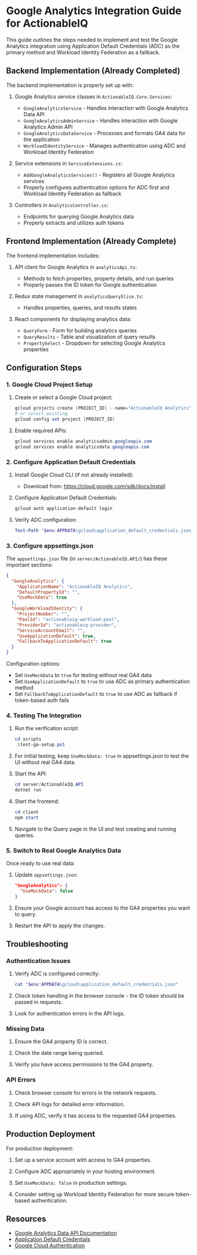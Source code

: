# Google Analytics Integration Guide for ActionableIQ

This guide outlines the steps needed to implement and test the Google Analytics integration using Application Default Credentials (ADC) as the primary method and Workload Identity Federation as a fallback.

## Backend Implementation (Already Completed)

The backend implementation is properly set up with:

1. Google Analytics service classes in `ActionableIQ.Core.Services`:
   - `GoogleAnalyticsService` - Handles interaction with Google Analytics Data API
   - `GoogleAnalyticsAdminService` - Handles interaction with Google Analytics Admin API
   - `GoogleAnalyticsDataService` - Processes and formats GA4 data for the application
   - `WorkloadIdentityService` - Manages authentication using ADC and Workload Identity Federation

2. Service extensions in `ServiceExtensions.cs`:
   - `AddGoogleAnalyticsServices()` - Registers all Google Analytics services
   - Properly configures authentication options for ADC first and Workload Identity Federation as fallback

3. Controllers in `AnalyticsController.cs`:
   - Endpoints for querying Google Analytics data
   - Properly extracts and utilizes auth tokens

## Frontend Implementation (Already Complete)

The frontend implementation includes:

1. API client for Google Analytics in `analyticsApi.ts`:
   - Methods to fetch properties, property details, and run queries
   - Properly passes the ID token for Google authentication

2. Redux state management in `analyticsQuerySlice.ts`:
   - Handles properties, queries, and results states

3. React components for displaying analytics data:
   - `QueryForm` - Form for building analytics queries
   - `QueryResults` - Table and visualization of query results
   - `PropertySelect` - Dropdown for selecting Google Analytics properties

## Configuration Steps

### 1. Google Cloud Project Setup

1. Create or select a Google Cloud project:
   ```powershell
   gcloud projects create [PROJECT_ID] --name="ActionableIQ Analytics"
   # or select existing
   gcloud config set project [PROJECT_ID]
   ```

2. Enable required APIs:
   ```powershell
   gcloud services enable analyticsadmin.googleapis.com
   gcloud services enable analyticsdata.googleapis.com
   ```

### 2. Configure Application Default Credentials

1. Install Google Cloud CLI (if not already installed):
   - Download from: https://cloud.google.com/sdk/docs/install

2. Configure Application Default Credentials:
   ```powershell
   gcloud auth application-default login
   ```

3. Verify ADC configuration:
   ```powershell
   Test-Path "$env:APPDATA\gcloud\application_default_credentials.json"
   ```

### 3. Configure appsettings.json

The `appsettings.json` file (in `server/ActionableIQ.API/`) has these important sections:

```json
{
  "GoogleAnalytics": {
    "ApplicationName": "ActionableIQ Analytics",
    "DefaultPropertyId": "",
    "UseMockData": true
  },
  "GoogleWorkloadIdentity": {
    "ProjectNumber": "",
    "PoolId": "actionableiq-workload-pool",
    "ProviderId": "actionableiq-provider",
    "ServiceAccountEmail": "",
    "UseApplicationDefault": true,
    "FallbackToApplicationDefault": true
  }
}
```

Configuration options:
- Set `UseMockData` to `true` for testing without real GA4 data
- Set `UseApplicationDefault` to `true` to use ADC as primary authentication method
- Set `FallbackToApplicationDefault` to `true` to use ADC as fallback if token-based auth fails

### 4. Testing The Integration

1. Run the verification script:
   ```powershell
   cd scripts
   .\test-ga-setup.ps1
   ```

2. For initial testing, keep `UseMockData: true` in appsettings.json to test the UI without real GA4 data.

3. Start the API:
   ```powershell
   cd server/ActionableIQ.API
   dotnet run
   ```

4. Start the frontend:
   ```powershell
   cd client
   npm start
   ```

5. Navigate to the Query page in the UI and test creating and running queries.

### 5. Switch to Real Google Analytics Data

Once ready to use real data:

1. Update `appsettings.json`:
   ```json
   "GoogleAnalytics": {
     "UseMockData": false
   }
   ```

2. Ensure your Google account has access to the GA4 properties you want to query.

3. Restart the API to apply the changes.

## Troubleshooting

### Authentication Issues

1. Verify ADC is configured correctly:
   ```powershell
   cat "$env:APPDATA\gcloud\application_default_credentials.json"
   ```

2. Check token handling in the browser console - the ID token should be passed in requests.

3. Look for authentication errors in the API logs.

### Missing Data

1. Ensure the GA4 property ID is correct.

2. Check the date range being queried.

3. Verify you have access permissions to the GA4 property.

### API Errors

1. Check browser console for errors in the network requests.

2. Check API logs for detailed error information.

3. If using ADC, verify it has access to the requested GA4 properties.

## Production Deployment

For production deployment:

1. Set up a service account with access to GA4 properties.

2. Configure ADC appropriately in your hosting environment.

3. Set `UseMockData: false` in production settings.

4. Consider setting up Workload Identity Federation for more secure token-based authentication.

## Resources

- [Google Analytics Data API Documentation](https://developers.google.com/analytics/devguides/reporting/data/v1)
- [Application Default Credentials](https://cloud.google.com/docs/authentication/application-default-credentials)
- [Google Cloud Authentication](https://cloud.google.com/docs/authentication) 